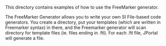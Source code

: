 This directory contains examples of how to use the FreeMarker generator.

The FreeMarker Generator allows you to write your own SI File-based code generators.
You create a directory, put your templates (which are written in Freemarker syntax) in there,
and the Freemarker generator will scan directory for template files (ie. files ending in .ftl).
For each .ftl file, JPortal will generate a file.